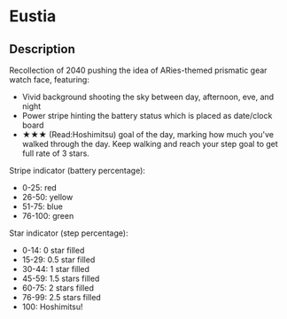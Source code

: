 # Eustia

## Description

Recollection of 2040 pushing the idea of ARies-themed prismatic gear watch face, featuring:
- Vivid background shooting the sky between day, afternoon, eve, and night
- Power stripe hinting the battery status which is placed as date/clock board
- ★★★ (Read:Hoshimitsu) goal of the day, marking how much you've walked through the day. Keep walking and reach your step goal to get full rate of 3 stars.

Stripe indicator (battery percentage):
- 0-25: red
- 26-50: yellow
- 51-75: blue
- 76-100: green

Star indicator (step percentage):
- 0-14: 0 star filled
- 15-29: 0.5 star filled
- 30-44: 1 star filled
- 45-59: 1.5 stars filled
- 60-75: 2 stars filled
- 76-99: 2.5 stars filled
- 100: Hoshimitsu!